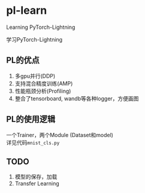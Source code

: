 # pl-learn
Learning PyTorch-Lightning

学习PyTorch-Lightning

## PL的优点
1. 多gpu并行(DDP)
2. 支持混合精度训练(AMP)
3. 性能瓶颈分析(Profiling)
4. 整合了tensorboard, wandb等各种logger，方便画图

## PL的使用逻辑

一个Trainer，两个Module (Dataset和model) \
详见代码`mnist_cls.py`

## TODO
1. 模型的保存，加载
2. Transfer Learning
